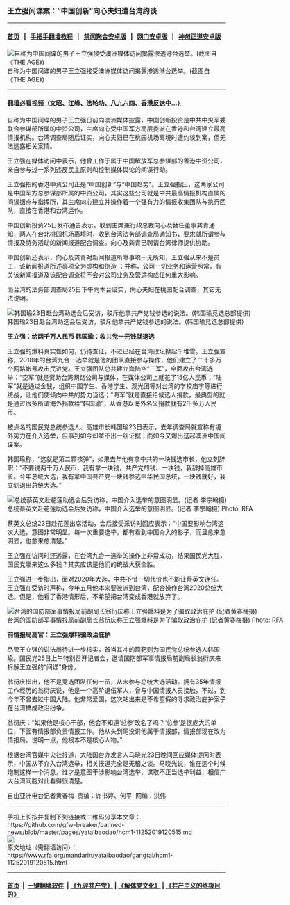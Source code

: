 ### 王立强间谍案：“中国创新”向心夫妇遭台湾约谈
------------------------

#### [首页](https://github.com/gfw-breaker/banned-news/blob/master/README.md) &nbsp;&nbsp;|&nbsp;&nbsp; [手把手翻墙教程](https://github.com/gfw-breaker/guides/wiki) &nbsp;&nbsp;|&nbsp;&nbsp; [禁闻聚合安卓版](https://github.com/gfw-breaker/bn-android) &nbsp;&nbsp;|&nbsp;&nbsp; [网门安卓版](https://github.com/oGate2/oGate) &nbsp;&nbsp;|&nbsp;&nbsp; [神州正道安卓版](https://github.com/SzzdOgate/update) 



<div id="headerimg">
 <img alt="自称为中国间谍的男子王立强接受澳洲媒体访问揭露渗透港台选举。(截图自《THE AGE》)" src="https://www.rfa.org/mandarin/yataibaodao/gangtai/hcm1-11252019120515.html/yt1124.jpg/image" title="自称为中国间谍的男子王立强接受澳洲媒体访问揭露渗透港台选举。(截图自《THE AGE》)"/>
 <div id="headerimgcontents">
  <div id="headerimgcaption">
   <span>
    自称为中国间谍的男子王立强接受澳洲媒体访问揭露渗透港台选举。(截图自《THE AGE》)
   </span>
   <!-- zoomattribute -->
  </div>
  <!-- headerimgcaption -->
 </div>
 <!-- headerimagecontents -->
</div>

<hr/>


#### [翻墙必看视频（文昭、江峰、法轮功、八九六四、香港反送中...）](https://github.com/gfw-breaker/banned-news/blob/master/pages/links.md)

<div id="storytext">
 <div>
  <div class="slot_header">
  </div>
 </div>
 <p>
  自称为中国间谍的男子王立强日前向澳洲媒体披露，中国创新投资是中共中央军委联合参谋部所属的中资公司，主席向心受中国军方高层委派在香港和台湾建立最高情报机构。台湾调查局随后证实，向心夫妇已在桃园机场离境时遭约谈到案，但无法透露相关案情。
 </p>
 <p>
  王立强在媒体访问中表示，他曾工作于属于中国解放军总参谋部的香港中资公司，亲自参与过一系列违反民主原则和控制媒体舆论的间谍行动。
 </p>
 <p>
  王立强指的香港中资公司正是“中国创新”与“中国趋势”。王立强指出，这两家公司是中国军方总参谋部所属的中资公司，其实这些公司就是中共最高情报机构直属的间谍据点与指挥所，其主席向心建立并操作着一个强有力的情报收集团队与执行团队，直接在香港和台湾运作。
 </p>
 <p>
  中国创新投资25日发布通告表示，收到主席兼行政总裁向心及替任董事龚青通知，两人在台北桃园机场离境时，收到台湾法务部调查局通知书，要求就所谓参与情报及特务活动的新闻报道配合调查。向心及龚青已聘请台湾律师提供协助。
 </p>
 <p>
  中国创新还表示，向心及龚青对新闻报道所曝事项一无所知，王立强从来不是员工，该新闻报道所述事项全为虚构和伪造 ；并称，公司一切业务和运营照常，有关该新闻报道及该配合调查将不会对公司业务及营运构成任何重大影响。
 </p>
 <p>
  而台湾的法务部调查局25日下午向本台证实，向心夫妇在桃园配合调查，其它无法说明。
 </p>
 <p>
  <div class="image-inline captioned" style="width:700px;">
   <div style="width:700px;">
    <img alt="韩国瑜23日赴台湾助选会后受访，驳斥他拿共产党钱参选的说法。(韩国瑜竞选总部提供)" src="https://www.rfa.org/mandarin/yataibaodao/gangtai/hcm1-11252019120515.html/yt1124c.jpg" title="韩国瑜23日赴台湾助选会后受访，驳斥他拿共产党钱参选的说法。(韩国瑜竞选总部提供)"/>
   </div>
   <div class="image-caption">
    <span style="width:700px;">
     韩国瑜23日赴台湾助选会后受访，驳斥他拿共产党钱参选的说法。(韩国瑜竞选总部提供)
    </span>
    <span class="copyright">
    </span>
   </div>
  </div>
 </p>
 <p>
  <b>
   王立强：给两千万人民币 韩国瑜：收共党一元钱就退选
  </b>
 </p>
 <p>
  王立强的爆料真实性如何，仍待查证，不过已经在台湾政坛掀起千堆雪。王立强宣称，2018年的台湾九合一选举就是他的团队直接参与操作，他们建立了二十多万个网路帐号攻击民进党。王立强团队总共建立海陆空“三军”，全面攻击台湾选举：“空军”就是资助台湾网路公司与媒体，在媒体公司上就花了15亿人民币；“陆军”就是通过金钱，组织中国学生、香港学生、观光团等对台湾的学校庙宇等进行统战，让他们使倾向中共的势力当选；“海军”就是直接给候选人捐款，最典型的就是通过很多所谓海外捐款给“韩国瑜”，从香港以海外名义捐款就有2千多万人民币。
 </p>
 <p>
  被点名的国民党总统参选人、高雄市长韩国瑜23日表示，去年调查局就宣称有境外势力在介入选举，但事到如今却拿不出一丝证据；而如今又爆出这起澳洲中国间谍案。
 </p>
 <p>
  韩国瑜称，“这就是第二颗核弹”，如果去年他有拿中共的一块钱选市长，他立刻辞职：“不要说两千万人民币，我有拿一块钱，共产党的钱、一块钱，我辞掉高雄市长。今年总统大选，我有拿中国共产党一块钱参选中华民国总统，一块钱就好，我立刻退出总统大选。”
 </p>
 <p>
  <div class="image-inline captioned" style="width:700px;">
   <div style="width:700px;">
    <img alt="总统蔡英文赴花莲助选会后受访称，中国介入选举的意图明显。(记者 李宗翰摄)" src="https://www.rfa.org/mandarin/yataibaodao/gangtai/hcm1-11252019120515.html/yt1124b.jpg" title="总统蔡英文赴花莲助选会后受访称，中国介入选举的意图明显。(记者 李宗翰摄)"/>
   </div>
   <div class="image-caption">
    <span style="width:700px;">
     总统蔡英文赴花莲助选会后受访称，中国介入选举的意图明显。(记者 李宗翰摄)
    </span>
    <span class="copyright">
     Photo: RFA
    </span>
   </div>
  </div>
 </p>
 <p>
  蔡英文总统23日赴花莲出席活动，会后接受采访时回应表示：“中国要影响台湾这次大选，意图非常明显。每一次重要选举，都有看到中国介入的影子，而且愈来愈明显，也愈来愈清楚。”
 </p>
 <p>
  王立强在访问时还透露，在台湾九合一选举的操作上非常成功，结果国民党大胜，国民党哪来这么多钱？其实应该是他们的统战大获全胜。
 </p>
 <p>
  王立强进一步指出，面对2020年大选，中共不惜一切代价也不能让蔡英文连任。王立强在受访时声称，今年五月他本来要被派到台湾，配合操作台湾2020总统大选。但是，他看了香港情形后，不希望把台湾变成香港就放弃了。
 </p>
 <p>
  <div class="image-inline captioned" style="width:700px;">
   <div style="width:700px;">
    <img alt="台湾的国防部军事情报局前副局长翁衍庆称王立强爆料是为了骗取政治庇护 (记者黄春梅摄)" src="https://www.rfa.org/mandarin/yataibaodao/gangtai/hcm1-11252019120515.html/yt1124a.jpg" title="台湾的国防部军事情报局前副局长翁衍庆称王立强爆料是为了骗取政治庇护 (记者黄春梅摄)"/>
   </div>
   <div class="image-caption">
    <span style="width:700px;">
     台湾的国防部军事情报局前副局长翁衍庆称王立强爆料是为了骗取政治庇护 (记者黄春梅摄)
    </span>
    <span class="copyright">
     Photo: RFA
    </span>
   </div>
  </div>
 </p>
 <p>
  <b>
   前情报局高官：王立强爆料骗政治庇护
  </b>
 </p>
 <p>
  尽管王立强的说法尚待进一步核实，首当其冲的箭靶则为国民党总统参选人韩国瑜。国民党25日上午特别召开记者会，邀请国防部军事情报局前副局长翁衍庆来拆解王立强的“间谍”身份。
 </p>
 <p>
  翁衍庆指出，他不是竞选团队任何一员，从未参与总统大选活动。拥有35年情报工作经历的翁衍庆说，他是一个高阶退伍军人，曾与中国情报人员接触，不过，到今年不曾去过中国大陆。他非常爱国，这次站出来是不希望假的寻求政治庇护案子在台湾搞成政治纷争。
 </p>
 <p>
  翁衍庆：“如果他是核心干部，他会不知道‘总参’改名了吗？‘总参’是很庞大的单位，下面有情报部负责情报工作。他从头到尾没讲他属于情报部，情报部现在改为情报局。说明一点，他根本不是核心人物。”
 </p>
 <p>
  根据台湾官媒中央社报道，大陆国台办发言人马晓光23日晚间回应媒体提问时表示，中国从不介入台湾选举，相关报道完全是无稽之谈。马晓光说，谁在这个时候炮制这样一个消息，谁才是意图干涉影响台湾选举，谋取不正当选举利益，相信广大台湾同胞对此看得很清楚。
 </p>
 <p>
  自由亚洲电台记者黄春梅  责编：许书婷、何平  网编：洪伟
 </p>
</div>

<hr/>
手机上长按并复制下列链接或二维码分享本文章：<br/>
https://github.com/gfw-breaker/banned-news/blob/master/pages/yataibaodao/hcm1-11252019120515.md <br/>
<a href='https://github.com/gfw-breaker/banned-news/blob/master/pages/yataibaodao/hcm1-11252019120515.md'><img src='https://github.com/gfw-breaker/banned-news/blob/master/pages/yataibaodao/hcm1-11252019120515.md.png'/></a> <br/>
原文地址（需翻墙访问）：https://www.rfa.org/mandarin/yataibaodao/gangtai/hcm1-11252019120515.html


------------------------
#### [首页](https://github.com/gfw-breaker/banned-news/blob/master/README.md) &nbsp;|&nbsp; [一键翻墙软件](https://github.com/gfw-breaker/nogfw/blob/master/README.md) &nbsp;| [《九评共产党》](https://github.com/gfw-breaker/9ping.md/blob/master/README.md#九评之一评共产党是什么) | [《解体党文化》](https://github.com/gfw-breaker/jtdwh.md/blob/master/README.md) | [《共产主义的终极目的》](https://github.com/gfw-breaker/gczydzjmd.md/blob/master/README.md)


<img src='http://gfw-breaker.win/banned-news/pages/yataibaodao/hcm1-11252019120515.md' width='0px' height='0px'/>